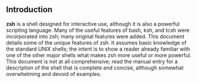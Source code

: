 ## Introduction

**zsh** is a shell designed for interactive use, although it is also a powerful scripting language. Many of the useful features of bash, ksh, and tcsh were incorporated into zsh; many original features were added. This document details some of the unique features of zsh. It assumes basic knowledge of the standard UNIX shells; the intent is to show a reader already familiar with one of the other major shells what makes zsh more useful or more powerful. This document is not at all comprehensive; read the manual entry for a description of the shell that is complete and concise, although somewhat overwhelming and devoid of examples.
